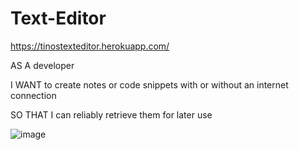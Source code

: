 # Text-Editor
https://tinostexteditor.herokuapp.com/

AS A developer

I WANT to create notes or code snippets with or without an internet connection

SO THAT I can reliably retrieve them for later use

![image](https://user-images.githubusercontent.com/101163927/190871930-a0ae53e0-cca9-47fb-b5db-cdbf6a38e50f.png)

